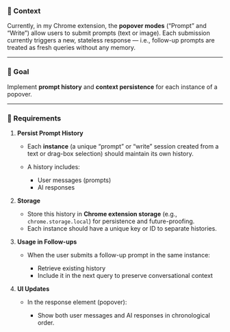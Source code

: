 ### 🧠 Context

Currently, in my Chrome extension, the **popover modes** (“Prompt” and “Write”) allow users to submit prompts (text or image).
Each submission currently triggers a new, stateless response — i.e., follow-up prompts are treated as fresh queries without any memory.

---

### 🎯 Goal

Implement **prompt history** and **context persistence** for each instance of a popover.

---

### 🧩 Requirements

1. **Persist Prompt History**

   * Each **instance** (a unique “prompt” or “write” session created from a text or drag-box selection) should maintain its own history.
   * A history includes:

     * User messages (prompts)
     * AI responses

2. **Storage**

   * Store this history in **Chrome extension storage** (e.g., `chrome.storage.local`) for persistence and future-proofing.
   * Each instance should have a unique key or ID to separate histories.

3. **Usage in Follow-ups**

   * When the user submits a follow-up prompt in the same instance:

     * Retrieve existing history
     * Include it in the next query to preserve conversational context

4. **UI Updates**

   * In the response element (popover):

     * Show both user messages and AI responses in chronological order.


